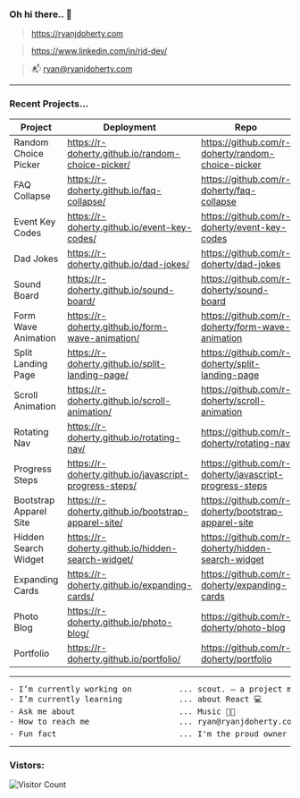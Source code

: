 ### Oh hi there.. 👋

> https://ryanjdoherty.com

> https://www.linkedin.com/in/rjd-dev/

> 📬 ryan@ryanjdoherty.com

<hr>

### Recent Projects...

Project | Deployment | Repo
--- | --- | ---
Random Choice Picker | https://r-doherty.github.io/random-choice-picker/ | https://github.com/r-doherty/random-choice-picker
FAQ Collapse | https://r-doherty.github.io/faq-collapse/ | https://github.com/r-doherty/faq-collapse
Event Key Codes | https://r-doherty.github.io/event-key-codes/ | https://github.com/r-doherty/event-key-codes
Dad Jokes | https://r-doherty.github.io/dad-jokes/ | https://github.com/r-doherty/dad-jokes
Sound Board | https://r-doherty.github.io/sound-board/ | https://github.com/r-doherty/sound-board
Form Wave Animation | https://r-doherty.github.io/form-wave-animation/ | https://github.com/r-doherty/form-wave-animation
Split Landing Page | https://r-doherty.github.io/split-landing-page/ | https://github.com/r-doherty/split-landing-page
Scroll Animation | https://r-doherty.github.io/scroll-animation/ | https://github.com/r-doherty/scroll-animation
Rotating Nav | https://r-doherty.github.io/rotating-nav/ | https://github.com/r-doherty/rotating-nav
Progress Steps | https://r-doherty.github.io/javascript-progress-steps/ | https://github.com/r-doherty/javascript-progress-steps
Bootstrap Apparel Site | https://r-doherty.github.io/bootstrap-apparel-site/ | https://github.com/r-doherty/bootstrap-apparel-site
Hidden Search Widget | https://r-doherty.github.io/hidden-search-widget/ | https://github.com/r-doherty/hidden-search-widget
Expanding Cards | https://r-doherty.github.io/expanding-cards/ | https://github.com/r-doherty/expanding-cards
Photo Blog | https://r-doherty.github.io/photo-blog/ | https://github.com/r-doherty/photo-blog
Portfolio | https://r-doherty.github.io/portfolio/ | https://github.com/r-doherty/portfolio

<hr>

<pre>
- I’m currently working on          ... scout. — a project management platform for the Live Entertainment Industry 👨‍💻
- I’m currently learning            ... about React 💻
- Ask me about                      ... Music 👨‍🎤
- How to reach me                   ... ryan@ryanjdoherty.com 📬
- Fun fact                          ... I'm the proud owner of a Superbowl Ring (LIV - go Chiefs!) 🏈
</pre>

<hr>

### Vistors:

![Visitor Count](https://profile-counter.glitch.me/r-doherty/count.svg)


<!--
**r-doherty/r-doherty** is a ✨ _special_ ✨ repository because its `README.md` (this file) appears on your GitHub profile.
-->

